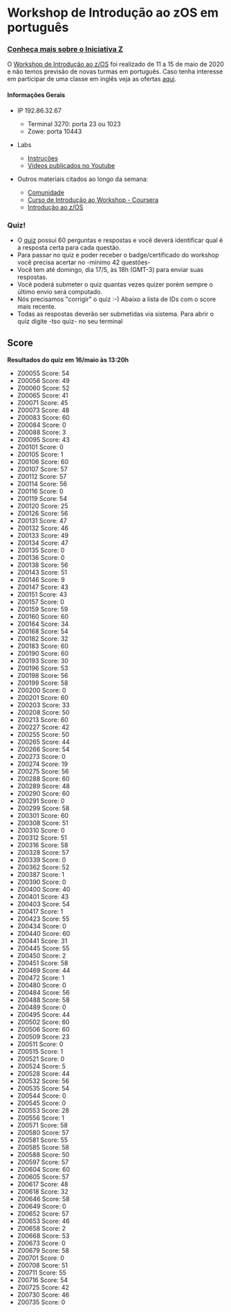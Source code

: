 # Workshop de Introdução ao zOS em português

### [Conheça mais sobre o Iniciativa Z](http://ibm.biz/iniciativaz)

O [Workshop de Introdução ao z/OS](https://www.meetup.com/iniciativaz/events/270049483/) foi realizado de 11 a 15 de maio de 2020 e não temos previsão de novas turmas em português. Caso tenha interesse em participar de uma classe em inglês veja as ofertas [aqui](http://ibm.biz/zOSclass). 

#### Informações Gerais

- IP 192.86.32.67
  - Terminal 3270: porta 23 ou 1023
  - Zowe: porta 10443

- Labs
  - [Instruções](http://dtsc.dfw.ibm.com/MVSDS/'HTTPD2.APPS.ZOSCLASS.PDF(ZLABS)')
  - [Vídeos publicados no Youtube](https://www.youtube.com/playlist?list=PLt8B29DbbvgvZTpxEOEdQZ_Nq2A4nFifl)

- Outros materiais citados ao longo da semana: 
  - [Comunidade](https://www.ibm.com/community/z/talent)
  - [Curso de Introdução ao Workshop - Coursera](https://www.coursera.org/promo/ibm-z-promo?utm_source=IBM&utm_medium=institutions&utm_campaign=PcertZ)
  - [Introdução ao z/OS](http://ibm.biz/zosintro)

### Quiz!

- O [quiz](http://dtsc.dfw.ibm.com/MVSDS/'HTTPD2.APPS.ZOSCLASS.PDF(QUIZ)') possui 60 perguntas e respostas e você deverá identificar qual é a resposta certa para cada questão.
-  Para passar no quiz e poder receber o badge/certificado do workshop você precisa acertar no -mínimo 42 questões-
- Você tem até domingo, dia 17/5, às 18h (GMT-3) para enviar suas respostas.
- Você poderá submeter o quiz quantas vezes quizer porém sempre o último envio será computado.
- Nós precisamos "corrigir" o quiz :-) Abaixo a lista de IDs com o score mais recente.
- Todas as respostas deverão ser submetidas via sistema. Para abrir o quiz digite -tso quiz- no seu terminal

## Score
**Resultados do quiz em 16/maio às 13:20h**

* Z00055 Score: 54
* Z00056 Score: 49
* Z00060 Score: 52
* Z00065 Score: 41
* Z00071 Score: 45
* Z00073 Score: 48
* Z00083 Score: 60
* Z00084 Score: 0
* Z00088 Score: 3
* Z00095 Score: 43
* Z00101 Score: 0
* Z00105 Score: 1
* Z00106 Score: 60
* Z00107 Score: 57
* Z00112 Score: 57
* Z00114 Score: 56
* Z00116 Score: 0
* Z00119 Score: 54
* Z00120 Score: 25
* Z00126 Score: 56
* Z00131 Score: 47
* Z00132 Score: 46
* Z00133 Score: 49
* Z00134 Score: 47
* Z00135 Score: 0
* Z00136 Score: 0
* Z00138 Score: 56
* Z00143 Score: 51
* Z00146 Score: 9
* Z00147 Score: 43
* Z00151 Score: 43
* Z00157 Score: 0
* Z00159 Score: 59
* Z00160 Score: 60
* Z00164 Score: 34
* Z00168 Score: 54
* Z00182 Score: 32
* Z00183 Score: 60
* Z00190 Score: 60
* Z00193 Score: 30
* Z00196 Score: 53
* Z00198 Score: 56
* Z00199 Score: 58
* Z00200 Score: 0
* Z00201 Score: 60
* Z00203 Score: 33
* Z00208 Score: 50
* Z00213 Score: 60
* Z00227 Score: 42
* Z00255 Score: 50
* Z00265 Score: 44
* Z00266 Score: 54
* Z00273 Score: 0
* Z00274 Score: 19
* Z00275 Score: 56
* Z00288 Score: 60
* Z00289 Score: 48
* Z00290 Score: 60
* Z00291 Score: 0
* Z00299 Score: 58
* Z00301 Score: 60
* Z00308 Score: 51
* Z00310 Score: 0
* Z00312 Score: 51
* Z00316 Score: 58
* Z00328 Score: 57
* Z00339 Score: 0
* Z00362 Score: 52
* Z00387 Score: 1
* Z00390 Score: 0
* Z00400 Score: 40
* Z00401 Score: 43
* Z00403 Score: 54
* Z00417 Score: 1
* Z00423 Score: 55
* Z00434 Score: 0
* Z00440 Score: 60
* Z00441 Score: 31
* Z00445 Score: 55
* Z00450 Score: 2
* Z00451 Score: 58
* Z00469 Score: 44
* Z00472 Score: 1
* Z00480 Score: 0
* Z00484 Score: 56
* Z00488 Score: 58
* Z00489 Score: 0
* Z00495 Score: 44
* Z00502 Score: 60
* Z00506 Score: 60
* Z00509 Score: 23
* Z00511 Score: 0
* Z00515 Score: 1
* Z00521 Score: 0
* Z00524 Score: 5
* Z00528 Score: 44
* Z00532 Score: 56
* Z00535 Score: 54
* Z00544 Score: 0
* Z00545 Score: 0
* Z00553 Score: 28
* Z00556 Score: 1
* Z00571 Score: 58
* Z00580 Score: 57
* Z00581 Score: 55
* Z00585 Score: 58
* Z00588 Score: 50
* Z00597 Score: 57
* Z00604 Score: 60
* Z00605 Score: 57
* Z00617 Score: 48
* Z00618 Score: 32
* Z00646 Score: 58
* Z00649 Score: 0
* Z00652 Score: 57
* Z00653 Score: 46
* Z00658 Score: 2
* Z00668 Score: 53
* Z00673 Score: 0
* Z00679 Score: 58
* Z00701 Score: 0
* Z00708 Score: 51
* Z00711 Score: 55
* Z00716 Score: 54
* Z00725 Score: 42
* Z00730 Score: 46
* Z00735 Score: 0